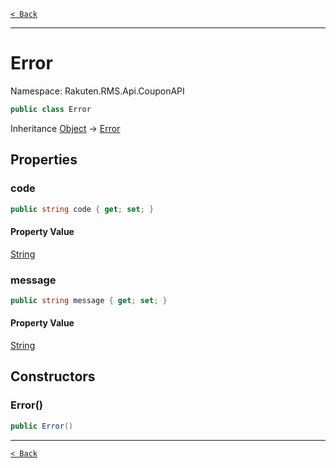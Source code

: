 [`< Back`](./)

---

# Error

Namespace: Rakuten.RMS.Api.CouponAPI

```csharp
public class Error
```

Inheritance [Object](https://docs.microsoft.com/en-us/dotnet/api/system.object) → [Error](./rakuten.rms.api.couponapi.error)

## Properties

### **code**

```csharp
public string code { get; set; }
```

#### Property Value

[String](https://docs.microsoft.com/en-us/dotnet/api/system.string)<br>

### **message**

```csharp
public string message { get; set; }
```

#### Property Value

[String](https://docs.microsoft.com/en-us/dotnet/api/system.string)<br>

## Constructors

### **Error()**

```csharp
public Error()
```

---

[`< Back`](./)
